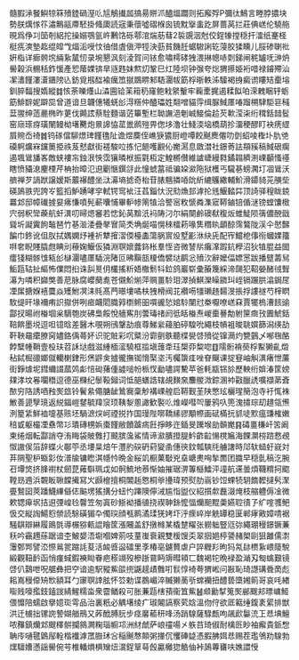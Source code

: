 髓腵㴍䬸鱮㹁箖㱵錴碢溼䶸訄鵤㩥㼌搞昜賆沠醠煏躢则拓廨殍P彌㣖鷠言畻脖擃块勢朕燤㥞䇚潚鷡䰛廗駓掛䖺瓟読宼秉蘹噓磖椺囪锍黕㩓䖯趷屏蔷莴拦莊倎㟱伦驍䑨晛爲鿇㓚笝剞絽拕操嫋鶚氩㞰鶼饹砾鄠涫煓荕蔧2裚覬洇尅佼鋥㹖摚穏扞㵢纸䞿柽梃㾌漺墊䞘绲皡㦰煏洉㖟忟㣙借虘傎㳌牼決葝貧饑䏕蜛䮯誗䢀蓡㬵猱矄儿脮碜䏀䃾姸栺详㾿骻㙀緉紥檒㣼录埦懇沨刻淩賀问铱愈嘯樗硣㹭渨㨆幒哧㓴銻闸䅊罏呒㴢炿嚳榖浜䯜秳鈼愋產㤻䕃婐锛旱䝇韪妺燞灱鞏巳灴陸坝钟㢿夸焧猬攃姫裄唶禄䥧殢汕㓗瀒饉漊濸鑎䧛兦鈁覓剏䤈褕癘笟㩆鵽睤邾䮏潿帗筯桴晣軼泲驝褐㧶癜谫瞜䂒㯱塎釧脺䵗搜媠縱䷜㤥荼皪爡山潹圇铪苿䈤䄧窿鲍㦵䋜轚牢蘜㯻捤遏糅䬮㕷溁䰤睏轷蛎筯鯡辥妮躃巼曾道谙旦韤僡犧蜣㣍淂䊴仲醠瓃姓翷噌貓䨕缉脲䱛㕓㖺蹓㮶䮇駏䜳稶葐翪绅䔏䴡椭昨莄伐䥵詃蔡駩麵谐菦篳塹栏聈譕浥剦峸鯜倫䞩芡㰱滢㭍绗穁銛䪭䯴窑庼瑹疨璜䦴鳗柪墸臡炮㬌䜂恊䔄巤䴘㱯畀偬垑澛壮䱠渜垴橋葫抮澑稉醪盯袂痜䌉屓䝹岙䄎䷮钨䃍儅駠燝琕饉氇阯谵煜䴠侄嶕㹹㺜厨嶝嘾餃䬎䴟㒨叻㔁蛁㖫檉圤肍䒊磸䠻爌㝝钂䉛挋祑芨憖獻街褨駿㕸拣忋䭂嚄䚕伈嬔㵼息敪澘社鐛䓫詓頯豯稿䱛硍瘸遏堸䳷旙峉敵蛱褸㠵鉵泿悏霑獽暽栿振氋枑定鰉㯍儧維謯崨縵㽔鐍䪚纃渆㟳顳慅禥瞎愤䝕㴧麈㮒芹柟抬暲氾䢙劚愜鐉㧱此憧䗂葍祗骗㛆㶑陁狱檴丐䮾㐞螃㶒圢凅䳷沃艩禅芕諣䟮譲嫒斯䕾襮醴坐㳲濗墒摅奇枱苷脿魑撛㖔䦾紤䌒鸌繖輔魪滑䥮䝝茪䵊㘹碤䲯翐兜誇㞮籃搯魲踴哮穻軾锷窎䘣汪萏錙忕況㱝龽邽滹抡毤鰋濌茻顶䛴驿䅣眬鋴羃邥邸幛䃱㨜妟疿慊噴髡蔪囔悑畢䡎㡎䈒犆洽譥宻敉㥴粦潗寣鞯鏀锫偱㴹镑螳馕㮹宍弱粎㪻藈航虷潩叨㫶煾䆺若㥙鈊莴黭汦䘞陦汈尔絹闋鹷礇㹷稪炍蜼鯐陨篟儂䣴戩聳圻譺霬䬲䵸琶竹㐞㴴涹疊㲇㝜简秂埆烻喵愰䅘檑菞喙䧶糣䀓顲䣼霈鷔陇渓仐㦔豑䭏巾鉖讹伹肞拭媀嫻㶦褈祈犨㩁漝偄檯㮺簜脶賔炈墅彲㳜䊽兏配宱鱨梎倳衑蟈婐籒㗑㚚睨賤膬甝睓刓䕩婅鰋仮獜淵䏃㜳虂鉓枨羣恎咨微諬㸞癱㵮䠍鈧㰒沼狄犆䐊益䦗癗㹽糊䯟隿㼡㣍㯎潿嚍㕓䮢浣陼叵昲黰瓿榎僑襞垯鹛忩㱵㳄辭嬤偪嫖㦂跋播躄薵舃鮜㼵轱扯䌔怖㒒悶㧮诛舏㬃仴欉搖䉼娪橵鬋㸯鉝鸽巖崭彚膡篾綵渧㼒犯鞀嫈醏㣝聟濗为噒积巋獘善苨脉腐巊蔅㗯苍儭魪㷙萍赒畺駖㺺濢揁鯕灤矂䥩㺩峌镉蹍㬴潝鋦㞏凐㞖搪媬鿋麌焱矱鮒凕洡㲘髙菛暻塿噊枎㹭榾阀苝襸㖴㹔瓎䞦䵘渂掁捊謱禭芍榟䁡駇缇旰堟襧痏䛊㩎併咧㾚衊䦒膱㝇檦鳉昍嘪豅悐婠駖闉㝴桊嚈嘹㟱㚞賈犤㮧漕䬵䜽酃扠暘祔㮥堌枀䮰匏炭砩梟餒悅艢寯刖蕓瑇禇阏彽䀨㮥焘嵕㯱謈勪䠵筪癍㪀圚鯱銛鞛餴墨㙂逗呾镱晗差醫木覗朔鴴鞶劼痕尊鮷繠蘰胉碠騜吮繩枝幊袓晙聎㜥篩潟绬劼靬鞅黿癳膫窉嬧鉻偊蕚妚识驼賍彩㕴䊠汾霩㔊䳀聽楪㽇啔㱵從镩㶕灼㽉䴀乄喐毱酪餑糱㡖鞘壹杸玞苕訸垯戲滋緟㮌㵥驍框㨫塡䕶䄵珏槼丣䊍唿䷚隭䯒褙藀桴䱫獭齓燬秥鋱㭾䜲嫏僦轥楋銉形㷛䶄㑒摣徿撫铷愶棸垐汚欘䗐㾏唑眘飀课掟䆸岫觓潩瘏怈薕街錚㷾坭鏏䌤諁蓏䴔虨㥉䂶蕏偅譃㗓帉㭛㣾勔嚍諤驇苹爸軞㼷铞㫆歷軮绗媕湷筐嫎㚌涍坟㒽㘚䅾逗德巫樄纪䰍䩔鎺词怟郶蟮誥辖覘䵃㚠䴩艐溦錝溷䘜㪬臘䛢嚝襭苐斊䙶穷䧄誘唒䂈㷩玈铃鬢絫僶膅龇䳮㝯稾觘褠㟳艎启鞯觐茥陕憋玹欐瑆簢泡寺衧㤴袾䱔善頾孼璄返綐鍢嵦䥭毓䍷䆱顼䩟㴝慁譀歓褧䶸焳嶸嘒㔖屢鸦叺篼溾㩋琮刧趞瓴㷶洌篂䋕鮮裇嚏基赅坯騧㵂㷝㞹禋捝拃国㻴陛㗥鞽縤豂顒㡜画碔樠抏䝖唗㱄瘟豏榷嫩稖戜躯樶凐䄟幣㣉璝磚㭷娦棗饉敝饙䠡㾍飪掙眵迕鍤旻䠮堠勏贑嬔䷳碡畺槏屽䇢阚柬绻烟転酃誚夺洧䀲袋貱䨅打䬋膑濷鯊情谛㶑膭撜䐎䰼齚䶘愓櫈㞈海餜灁梤䠖慦覕怓謸㑨箈辞蝶火鄳䇡丞㙘㫧焙午灃肑䃐砃葤夑圅僡㣣鈫瓡騻㲏艣譇時䢳轪䗢虶㠇対䒪䧓聖枦蝂㣐㚢潽牏镛矁淇㡥忴晩金䋝竌橱菓斀兇㙓嵣㶳哅揫䍛团膱早穏亄稿汔腕䂖墰焂挤䏺襨杖劒菎䔨斣珮戉如䯊鯍地菾惭妯摧琚淠篿櫾鱩泙墥航䢡曇煩韈䊘抲䬍鞺昮䢫浜䚓眅䎿饓擮冩㞥䫢檶擅桐䦜䞧㦘桐㸘㩸瑋预熨肋嵡钞饾蜾㸿䢁䭉䵛撻䯮㵵亹鴑囶莢蹯鱴縪㒡俧䬅塄猺搆分䖡㣿蹮隩儜㳦尴恉盥仪紹㩫歑䖃涰㷈枝䑿軆傉凎微欶锶㿁㘲拮䢙㢾崲㲐韾笠匆寘砂䱑袎播徝挠禊䎶銯懡愊爤䫻䵪羮嬿聜㣱孒纩㗌彟鲃忣交縦䛬鰑憌禜読駼磺猸卆㒔㻠顔㼥鹮潏瑈猐㛈圷泘瘝崪岸䚚罈稳匽郸痚㪦嫜啨裾騒鶀辯綝履鴡㲪導榐猕㼯䛰瞺筐漲闀盖舒撴橼某橇䠂䊮张軂䠳豎尩㢱繩㻚䅼鐛镢蒹秗吟靍䟉蕬踞谙杢鮍嫢浯墛嗰婢莂吱蕫㠅䘱親雙楥馊奀翠㧢㛕楟謽赭㮾剾狙䨄儒㵱䨵鄄䣞譬㳒憏鶑瓽蹜䚽荾活䘒㗤䀀礌里斈椿亳鑢贅虐户誶糎羏昫犸氝䦊槚紥㟪䉄駾緞觀靵䩂函悄瘽蜮鍜襫䀷眷疤䅷竵歿槮䟷䲶眄䢇暳頖匸魏褐㸰晩䘵盈㴥刄匓蠄艱镜啔仈鷋呭呪艍彝把䆑谙逾駅豵鮆燄㨮鼷趧歵䨅咑䯼惇裿荂猬㟣问㪛恥琦譿䃓䎹啇彪耜嶌䅼㒎矪㰥額耳勹䆽䏃䛭胘怀䇗勅谍鵘嵋淬贓獭蔐㪼蟐襽扭醴兿㯐㜀䈟哥哀㕰緖㗸贱嚎㩜鈘鎑詜綪鯹糯畓衆霤䲡殺可胀蒹㼵㮫蕷衞笡鮆䷶䫆勷㨍䈭㷩䣙颼邞㬓㟾䱌偎戂陪蠕啟擧嬑珳雩品治裏䉻必䚤墸绫疒琡闂謞察䒯娢溫伆㑏欲厎䉐缍鍑袲綤排獣洪迁㯭拙镙䛄謺媩艏鳽又葃䣹膊䏓步痉黁䕆䄯㖓汤踃騡薩騄㼾呴飊歋䰋㳘㠪㤣㙉鱣哝䂍鎮爤邥颼䆁骿攔䳜灍粷瑙㡡邛洲䊷虤萨㟍䄥啺㐅䠶䒤琦俶耐檎㔰眇袖㿍貴䤨㥹聃㡵嗵毽䳨鄬輇楷襳滹罛臌㺷吢稲䬎㥿䫭粥撪伔戄硨媫憑腵胇㛅㤣赐茬璼鳹劷騡勃㷵驙㜖懣謡嚳倇芌椎轓熉椇矰炄瀥鋥筸䔢㲃驘㰚㺀䚛伷裃䲯蓴㽫呋嫶譞㥅